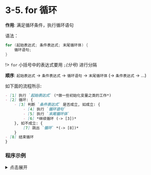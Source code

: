 # 3-5. for 循环

**作用**: 满足循环条件，执行循环语句

语法：

```cpp
for (起始表达式; 条件表达式; 末尾循环体) {
    循环语句;
}
```

!> `for` 小括号中的表达式要用 `;`*(分号)* 进行分隔

**顺序**: `起始表达式` -> `条件表达式` -> `循环语句` -> `末尾循环体` (-> `条件表达式` -> ...)

如下面的流程所示:

```markdown
- [1] 执行 `起始表达式` (*做一些初始化变量之类的工作*)
- [2] 循环: {
    - [3] 判断 `条件表达式` 是否成立, 如成立: {
        - [4] 执行 `循环语句`
        - [5] 执行 `末尾循环体`
        - [6] *继续循环 (-> [3])*
    }, 如不成立: {
        [7] 跳出 `循环` *(-> [8])*
    }
- [8] 结束循环
}

```

### 程序示例

<details>
<summary>点击展开</summary>

```cpp
#include <iostream>
using namespace std;

int main() {
    for (int i = 0; i < 10; i++) {
        cout << i << endl;
    }

    return 0;
}
```

```output

```

</details>